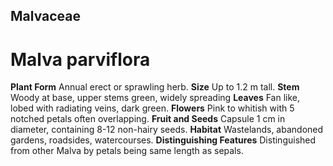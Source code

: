 ## Malvaceae
# Malva parviflora
 **Plant Form** Annual erect or sprawling herb. **Size** Up to 1.2 m tall. **Stem** Woody at base, upper stems green, widely spreading **Leaves** Fan like, lobed with radiating veins, dark green. **Flowers** Pink to whitish with 5 notched petals often overlapping. **Fruit and Seeds** Capsule 1 cm in diameter, containing 8-12 non-hairy seeds. **Habitat** Wastelands, abandoned gardens, roadsides, watercourses. **Distinguishing Features** Distinguished from other Malva by petals being same length as sepals.


